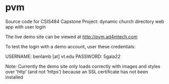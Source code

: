 # pvm
Source code for CSIS484 Capstone Project: dynamic church directory web app with user login

The live demo site can be viewed at http://pvm.ad4mtech.com

To test the login with a demo account, user these credentials:

USERNAME: benlamb [at] vt.edu
PASSWORD: 5gala22

Note: Currently the demo site only loads correctly with images and styles over ‘http’ (and not ‘https’) because an SSL certificate has not been installed
